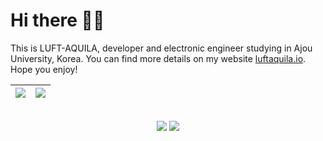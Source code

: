 <!--
**luftaquila/luftaquila** is a ✨ _special_ ✨ repository because its `README.md` (this file) appears on your GitHub profile.

Here are some ideas to get you started:

- 🔭 I’m currently working on ...
- 🌱 I’m currently learning ...
- 👯 I’m looking to collaborate on ...
- 🤔 I’m looking for help with ...
- 💬 Ask me about ...
- 📫 How to reach me: ...
- 😄 Pronouns: ...
- ⚡ Fun fact: ...
-->

# Hi there 🙋‍♂️
This is LUFT-AQUILA, developer and electronic engineer studying in Ajou University, Korea.
You can find more details on my website [luftaquila.io](https://luftaquila.io). Hope you enjoy!

| <img src="https://github-readme-stats.vercel.app/api?username=luftaquila&show_icons=true&theme=vue&include_all_commits=true"> | <img src="https://github-readme-stats.vercel.app/api/top-langs/?username=luftaquila&layout=compact&theme=vue&langs_count=10&hide=html,css,scss,AutoHotKey"> |
| --- | --- |

<br>
<div align="center">
    <img src="https://img.shields.io/github/followers/luftaquila.svg?style=social&label=Follow&maxAge=z">
    <img src="https://hits.seeyoufarm.com/api/count/incr/badge.svg?url=https%3A%2F%2Fgithub.com%2Fluftaquila&count_bg=%2379C83D&title_bg=%23555555&icon=googlefit.svg&icon_color=%23E7E7E7&title=hits&edge_flat=false">
</div>
